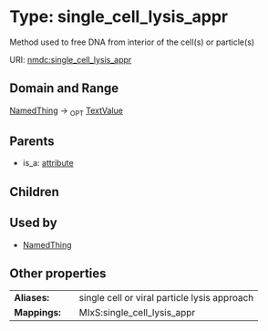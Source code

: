 
# Type: single_cell_lysis_appr


Method used to free DNA from interior of the cell(s) or particle(s)

URI: [nmdc:single_cell_lysis_appr](https://microbiomedata/meta/single_cell_lysis_appr)


## Domain and Range

[NamedThing](NamedThing.md) ->  <sub>OPT</sub> [TextValue](TextValue.md)

## Parents

 *  is_a: [attribute](attribute.md)

## Children


## Used by

 * [NamedThing](NamedThing.md)

## Other properties

|  |  |  |
| --- | --- | --- |
| **Aliases:** | | single cell or viral particle lysis approach |
| **Mappings:** | | MIxS:single_cell_lysis_appr |

